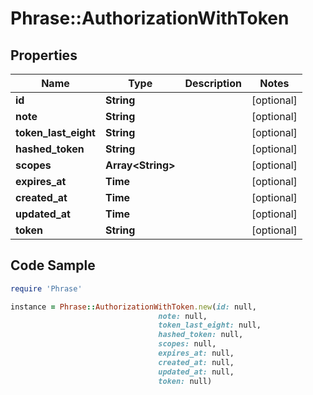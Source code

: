 # Phrase::AuthorizationWithToken

## Properties

Name | Type | Description | Notes
------------ | ------------- | ------------- | -------------
**id** | **String** |  | [optional] 
**note** | **String** |  | [optional] 
**token_last_eight** | **String** |  | [optional] 
**hashed_token** | **String** |  | [optional] 
**scopes** | **Array&lt;String&gt;** |  | [optional] 
**expires_at** | **Time** |  | [optional] 
**created_at** | **Time** |  | [optional] 
**updated_at** | **Time** |  | [optional] 
**token** | **String** |  | [optional] 

## Code Sample

```ruby
require 'Phrase'

instance = Phrase::AuthorizationWithToken.new(id: null,
                                 note: null,
                                 token_last_eight: null,
                                 hashed_token: null,
                                 scopes: null,
                                 expires_at: null,
                                 created_at: null,
                                 updated_at: null,
                                 token: null)
```


